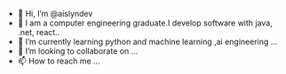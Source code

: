 - 👋 Hi, I’m @aislyndev
- 👀  I am a computer engineering graduate.I develop software with java, .net, react..
- 🌱 I’m currently learning python and machine learning ,ai engineering ...
- 💞️ I’m looking to collaborate on ...
- 📫 How to reach me ...

<!---
aislyndev/aislyndev is a ✨ special ✨ repository because its `README.md` (this file) appears on your GitHub profile.
You can click the Preview link to take a look at your changes.
--->
